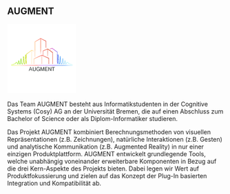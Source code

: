 ## AUGMENT

<p class="logo"><img src="assets/img/augment.png" /></p>

Das Team AUGMENT besteht aus Informatikstudenten in der Cognitive Systems (Cosy) AG an der Universität Bremen, 
die auf einen Abschluss zum Bachelor of Science oder als Diplom-Informatiker studieren.

Das Projekt AUGMENT kombiniert Berechnungsmethoden von visuellen Repräsentationen (z.B. Zeichnungen), 
natürliche Interaktionen (z.B. Gesten) und analytische Kommunikation (z.B. Augmented Reality) in nur einer einzigen 
Produktplattform. AUGMENT entwickelt grundlegende Tools, welche unabhängig voneinander erweiterbare Komponenten in 
Bezug auf die drei Kern-Aspekte des Projekts bieten. Dabei legen wir Wert auf Produktfokussierung und zielen auf 
das Konzept der Plug-In basierten Integration und Kompatibilität ab.
